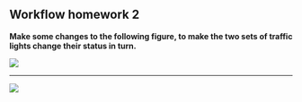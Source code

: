 ## Workflow homework 2

**Make some changes to the following figure, to make the two sets of traffic lights change their status in turn.**

![](https://ws2.sinaimg.cn/large/006tKfTcly1g1oojryfoxj31c20mu45v.jpg)

---

![](https://ws1.sinaimg.cn/large/006tKfTcly1g1oonr3r4zj30mh0ao0tf.jpg)